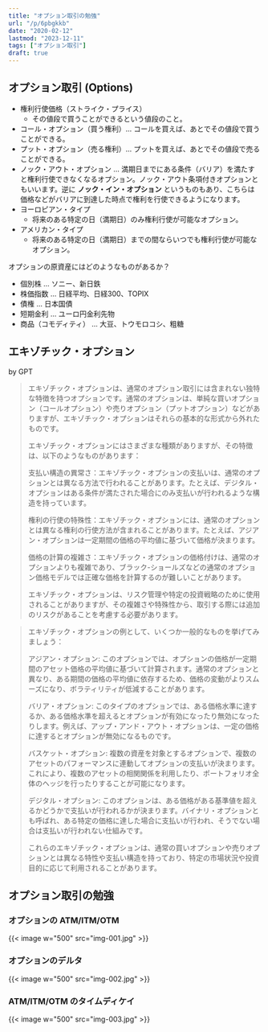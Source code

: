 ```yaml
---
title: "オプション取引の勉強"
url: "/p/6pbgkkb"
date: "2020-02-12"
lastmod: "2023-12-11"
tags: ["オプション取引"]
draft: true
---
```


オプション取引 (Options)
----

- 権利行使価格（ストライク・プライス）
  - その値段で買うことができるという値段のこと。
- コール・オプション（買う権利）... コールを買えば、あとでその値段で買うことができる。
- プット・オプション（売る権利）... プットを買えば、あとでその値段で売ることができる。
- ノック・アウト・オプション ... 満期日までにある条件（バリア）を満たすと権利行使できなくなるオプション。ノック・アウト条項付きオプションともいいます。逆に __ノック・イン・オプション__ というものもあり、こちらは価格などがバリアに到達した時点で権利を行使できるようになります。
- ヨーロピアン・タイプ
  - 将来のある特定の日（満期日）のみ権利行使が可能なオプション。
- アメリカン・タイプ
  - 将来のある特定の日（満期日）までの間ならいつでも権利行使が可能なオプション。

オプションの原資産にはどのようなものがあるか？

- 個別株 ... ソニー、新日鉄
- 株価指数 ... 日経平均、日経300、TOPIX
- 債権 ... 日本国債
- 短期金利 ... ユーロ円金利先物
- 商品（コモディティ） ... 大豆、トウモロコシ、粗糖


エキゾチック・オプション
----

by GPT

> エキゾチック・オプションは、通常のオプション取引には含まれない独特な特徴を持つオプションです。通常のオプションは、単純な買いオプション（コールオプション）や売りオプション（プットオプション）などがありますが、エキゾチック・オプションはそれらの基本的な形式から外れたものです。
>
> エキゾチック・オプションにはさまざまな種類がありますが、その特徴は、以下のようなものがあります：
>
> 支払い構造の異常さ：エキゾチック・オプションの支払いは、通常のオプションとは異なる方法で行われることがあります。たとえば、デジタル・オプションはある条件が満たされた場合にのみ支払いが行われるような構造を持っています。
>
> 権利の行使の特殊性：エキゾチック・オプションには、通常のオプションとは異なる権利の行使方法が含まれることがあります。たとえば、アジアン・オプションは一定期間の価格の平均値に基づいて価格が決まります。
>
> 価格の計算の複雑さ：エキゾチック・オプションの価格付けは、通常のオプションよりも複雑であり、ブラック-ショールズなどの通常のオプション価格モデルでは正確な価格を計算するのが難しいことがあります。
>
> エキゾチック・オプションは、リスク管理や特定の投資戦略のために使用されることがありますが、その複雑さや特殊性から、取引する際には追加のリスクがあることを考慮する必要があります。

> エキゾチック・オプションの例として、いくつか一般的なものを挙げてみましょう：
>
> アジアン・オプション: このオプションでは、オプションの価格が一定期間のアセット価格の平均値に基づいて計算されます。通常のオプションと異なり、ある期間の価格の平均値に依存するため、価格の変動がよりスムーズになり、ボラティリティが低減することがあります。
>
> バリア・オプション: このタイプのオプションでは、ある価格水準に達するか、ある価格水準を超えるとオプションが有効になったり無効になったりします。例えば、アップ・アンド・アウト・オプションは、一定の価格に達するとオプションが無効になるものです。
>
> バスケット・オプション: 複数の資産を対象とするオプションで、複数のアセットのパフォーマンスに連動してオプションの支払いが決まります。これにより、複数のアセットの相関関係を利用したり、ポートフォリオ全体のヘッジを行ったりすることが可能になります。
>
> デジタル・オプション: このオプションは、ある価格がある基準値を超えるかどうかで支払いが行われるかが決まります。バイナリ・オプションとも呼ばれ、ある特定の価格に達した場合に支払いが行われ、そうでない場合は支払いが行われない仕組みです。
>
> これらのエキゾチック・オプションは、通常の買いオプションや売りオプションとは異なる特性や支払い構造を持っており、特定の市場状況や投資目的に応じて利用されることがあります。


オプション取引の勉強
----

### オプションの ATM/ITM/OTM

{{< image w="500" src="img-001.jpg" >}}

### オプションのデルタ

{{< image w="500" src="img-002.jpg" >}}

### ATM/ITM/OTM のタイムディケイ

{{< image w="500" src="img-003.jpg" >}}

